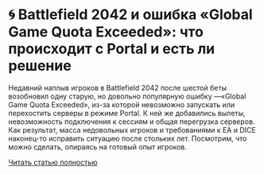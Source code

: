 # 🌀 Battlefield 2042 и ошибка «Global Game Quota Exceeded»: что происходит с Portal и есть ли решение



Недавний наплыв игроков в Battlefield 2042 после шестой беты возобновил одну старую, но довольно популярную ошибку —«Global Game Quota Exceeded», из-за которой невозможно запускать или перехостить серверы в режиме Portal. К ней же добавились вылеты, невозможность подключения к сессиям и общая перегрузка серверов. Как результат, масса недовольных игроков и требованиями к EA и DICE наконец-то исправить ситуацию после стольких лет. Посмотрим, что можно сделать, опираясь на готовый опыт игроков.

[Читать статью полностью](https://xyberbara.com/gaming/battlefield-2042-portal-error/)
